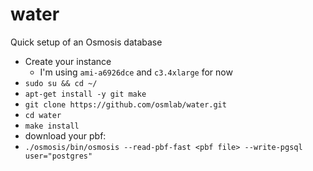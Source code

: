 water
==============

Quick setup of an Osmosis database

- Create your instance
  - I'm using `ami-a6926dce` and `c3.4xlarge` for now
- `sudo su && cd ~/`
- `apt-get install -y git make`
- `git clone https://github.com/osmlab/water.git`
- `cd water`
- `make install`
- download your pbf:
- `./osmosis/bin/osmosis --read-pbf-fast <pbf file> --write-pgsql user="postgres"`
